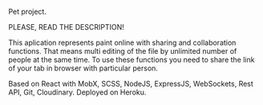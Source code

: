 Pet project.

PLEASE, READ THE DESCRIPTION!

This aplication represents paint online with sharing and collaboration functions.
That means multi editing of the file by unlimited number of people at the same time.
To use these functions you need to share the link of your tab in browser with particular person.

Based on React with MobX, SCSS, NodeJS, ExpressJS, WebSockets, Rest API, Git, Cloudinary. Deployed on Heroku.

